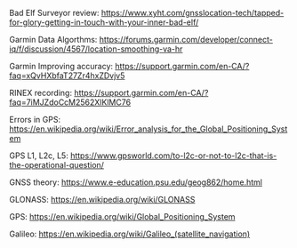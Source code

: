 
Bad Elf Surveyor review: https://www.xyht.com/gnsslocation-tech/tapped-for-glory-getting-in-touch-with-your-inner-bad-elf/

Garmin Data Algorthms: https://forums.garmin.com/developer/connect-iq/f/discussion/4567/location-smoothing-va-hr

Garmin Improving accuracy: https://support.garmin.com/en-CA/?faq=xQvHXbfaT27Zr4hxZDvjv5

RINEX recording: https://support.garmin.com/en-CA/?faq=7iMJZdoCcM2562XlKlMC76

Errors in GPS: https://en.wikipedia.org/wiki/Error_analysis_for_the_Global_Positioning_System

GPS L1, L2c, L5: https://www.gpsworld.com/to-l2c-or-not-to-l2c-that-is-the-operational-question/

GNSS theory: https://www.e-education.psu.edu/geog862/home.html

GLONASS: https://en.wikipedia.org/wiki/GLONASS

GPS: https://en.wikipedia.org/wiki/Global_Positioning_System

Galileo: https://en.wikipedia.org/wiki/Galileo_(satellite_navigation)

